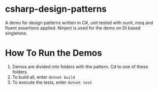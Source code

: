 # csharp-design-patterns
A demo for design patterns written in C#, unit tested with nunit, moq and fluent assertions applied. Ninject is used for 
the demo on DI based singletons.

# How To Run the Demos
1. Demos are divided into folders with the pattern. Cd to one of these folders.
2. To build all, enter `dotnet build`
3. To execute the tests, enter `dotnet test`

